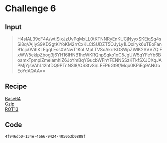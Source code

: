 # Challenge 6

## Input
> H4sIAL39cF4A/wtISixJzUvPqMxLL0tKTNNRyEnKUCjNyyxSKEiqSq4sSi8qVAjIyS9KDSgtKlYoKM2rrCxKLClSUDZT5OJyLy1LQxIryk6uTEoFanB1cjc0VihKLEgqLEss0VNwT1KoLMpLTVSoAkrrKGSWpZWlK2SVVZQlFxWW5eklpZbog3j6YH16IHNB1hcWKRQnpSqko1oC5JgUW5qYFeYb6BoamxTpmpiZmelamhiZ6JoYmBqYGucbWFhYFENNSSzKTkfSXJCXqJAPMjYjsVAhL12htDQ9PTnNSl8/OS8tvSi/LFEP6Gt9f/Mqo0KPiEg9ANGbEoYdAQAA== 

## Recipe
[Base64](https://en.wikipedia.org/wiki/Base64) \
[Gzip](https://en.wikipedia.org/wiki/Gzip) \
[ROT13](https://en.wikipedia.org/wiki/ROT13)

## Code
`4f946db0-134e-4666-9424-405053b0888f`
